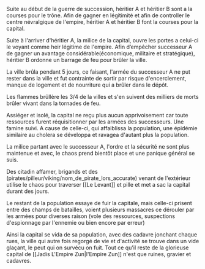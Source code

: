 Suite au début de la guerre de succession, héritier A et héritier B sont a la courses pour le trône. Afin de gagner en légitimité et afin de controller le centre névralgique de l'empire, héritier A et héritier B font la courses pour la capital. 

Suite à l'arriver d'héritier A, la milice de la capital, ouvre les portes a celui-ci le voyant comme heir légitime de l'empire. Afin d’empêcher successeur A de gagner un avantage considérable(économique, militaire et stratégique), héritier B ordonne un barrage de feu pour brûler la ville. 

La ville brûla pendant 5 jours, ce faisant, l'armée du successeur A ne put rester dans la ville et fut contrainte de sortir par risque d'encerclement, manque de logement et de nourriture qui a brûler dans le dépôt.

Les flammes brûllère les 3/4 de la villes et s'en suivent des milliers de morts brûler vivant dans la tornades de feu.

Assiéger et isolé, la capital ne reçu plus aucun apprivoisement car toute ressources furent réquisitionner par les armées des successeurs. Une famine suivi. A cause de celle-ci, qui affaiblissa la population, une épidémie similaire au cholera se développa et ravagea d'autant plus la population. 

La milice partant avec le successeur A, l'ordre et la sécurité ne sont plus maintenue et avec, le chaos prend bientôt place et une panique général se suis.

Des citadin affamer, brigands et des (pirates/pilleur/viking/nom_de_pirate_lors_accurate) venant de l'extérieur utilise le chaos pour traverser [[Le Levant]] et pille et met a sac la capital durant des jours.

Le restant de la population essaye de fuir la capitale, mais celle-ci prisent entre des champs de batailles, voient plusieurs massacres ce dérouler par les armées pour diverses raison (vole des ressources, suspections d'espionnage par l'ennemie ou bien encore par erreur)

Ainsi la capital se vida de sa population, avec des cadavre jonchant chaque rues, la ville qui autre fois regorgé de vie et d'activité se trouve dans un vide glaçant, le peut qui on survécu on fuit. Tout ce qu'il reste de la glorieuse capital de [[Jadis L'Empire Zun|l'Empire Zun]] n'est que ruines, gravier et cadavres.